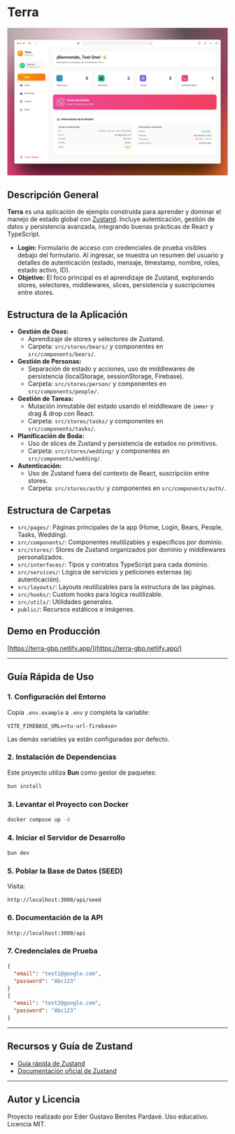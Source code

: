 # Terra

[![Mockup de la página](./public/terra.png)](./public/terra.png)

## Descripción General

**Terra** es una aplicación de ejemplo construida para aprender y dominar el manejo de estado global con [Zustand](https://zustand-demo.pmnd.rs/). Incluye autenticación, gestión de datos y persistencia avanzada, integrando buenas prácticas de React y TypeScript.

- **Login:** Formulario de acceso con credenciales de prueba visibles debajo del formulario. Al ingresar, se muestra un resumen del usuario y detalles de autenticación (estado, mensaje, timestamp, nombre, roles, estado activo, ID).
- **Objetivo:** El foco principal es el aprendizaje de Zustand, explorando stores, selectores, middlewares, slices, persistencia y suscripciones entre stores.

## Estructura de la Aplicación

- **Gestión de Osos:**
  - Aprendizaje de stores y selectores de Zustand.
  - Carpeta: `src/stores/bears/` y componentes en `src/components/bears/`.
- **Gestión de Personas:**
  - Separación de estado y acciones, uso de middlewares de persistencia (localStorage, sessionStorage, Firebase).
  - Carpeta: `src/stores/person/` y componentes en `src/components/people/`.
- **Gestión de Tareas:**
  - Mutación inmutable del estado usando el middleware de `immer` y drag & drop con React.
  - Carpeta: `src/stores/tasks/` y componentes en `src/components/tasks/`.
- **Planificación de Boda:**
  - Uso de slices de Zustand y persistencia de estados no primitivos.
  - Carpeta: `src/stores/wedding/` y componentes en `src/components/wedding/`.
- **Autenticación:**
  - Uso de Zustand fuera del contexto de React, suscripción entre stores.
  - Carpeta: `src/stores/auth/` y componentes en `src/components/auth/`.

## Estructura de Carpetas

- `src/pages/`: Páginas principales de la app (Home, Login, Bears, People, Tasks, Wedding).
- `src/components/`: Componentes reutilizables y específicos por dominio.
- `src/stores/`: Stores de Zustand organizados por dominio y middlewares personalizados.
- `src/interfaces/`: Tipos y contratos TypeScript para cada dominio.
- `src/services/`: Lógica de servicios y peticiones externas (ej: autenticación).
- `src/layouts/`: Layouts reutilizables para la estructura de las páginas.
- `src/hooks/`: Custom hooks para lógica reutilizable.
- `src/utils/`: Utilidades generales.
- `public/`: Recursos estáticos e imágenes.

## Demo en Producción

[https://terra-gbp.netlify.app/](https://terra-gbp.netlify.app/)

---

## Guía Rápida de Uso

### 1. Configuración del Entorno

Copia `.env.example` a `.env` y completa la variable:

```
VITE_FIREBASE_URL=<tu-url-firebase>
```

Las demás variables ya están configuradas por defecto.

### 2. Instalación de Dependencias

Este proyecto utiliza **Bun** como gestor de paquetes:

```sh
bun install
```

### 3. Levantar el Proyecto con Docker

```sh
docker compose up -d
```

### 4. Iniciar el Servidor de Desarrollo

```sh
bun dev
```

### 5. Poblar la Base de Datos (SEED)

Visita:

```
http://localhost:3000/api/seed
```

### 6. Documentación de la API

```
http://localhost:3000/api
```

### 7. Credenciales de Prueba

```json
{
  "email": "test1@google.com",
  "password": "Abc123"
}
{
  "email": "test2@google.com",
  "password": "Abc123"
}
```

---

## Recursos y Guía de Zustand

- [Guía rápida de Zustand](./ZUSTAND_GUIDE.md)
- [Documentación oficial de Zustand](https://docs.pmnd.rs/zustand/getting-started/introduction)

---

## Autor y Licencia

Proyecto realizado por Eder Gustavo Benites Pardavé. Uso educativo. Licencia MIT.
